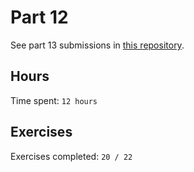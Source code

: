 # Part 12

See part 13 submissions in [this repository](https://github.com/rikurauhala/part12-containers-applications).

## Hours

Time spent: `12 hours`

## Exercises

Exercises completed: `20 / 22`
